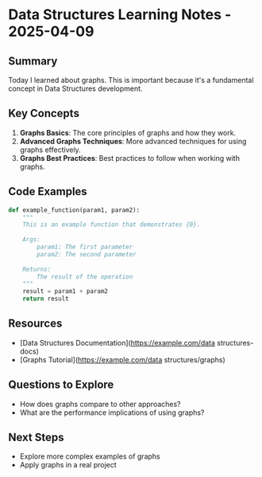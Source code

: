 # Data Structures Learning Notes - 2025-04-09

## Summary

Today I learned about graphs. This is important because it's a fundamental concept in Data Structures development.

## Key Concepts

1. **Graphs Basics**: The core principles of graphs and how they work.
2. **Advanced Graphs Techniques**: More advanced techniques for using graphs effectively.
3. **Graphs Best Practices**: Best practices to follow when working with graphs.

## Code Examples

```python
def example_function(param1, param2):
    """
    This is an example function that demonstrates {0}.
    
    Args:
        param1: The first parameter
        param2: The second parameter
        
    Returns:
        The result of the operation
    """
    result = param1 + param2
    return result
```

## Resources

- [Data Structures Documentation](https://example.com/data structures-docs)
- [Graphs Tutorial](https://example.com/data structures/graphs)

## Questions to Explore

- How does graphs compare to other approaches?
- What are the performance implications of using graphs?

## Next Steps

- Explore more complex examples of graphs
- Apply graphs in a real project
